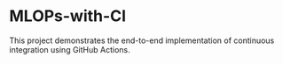 # MLOPs-with-CI
This project demonstrates the end-to-end implementation of continuous integration using GitHub Actions.
